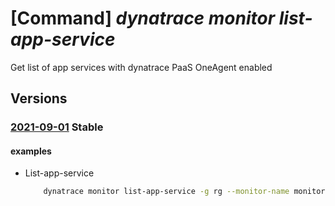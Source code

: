 # [Command] _dynatrace monitor list-app-service_

Get list of app services with dynatrace PaaS OneAgent enabled

## Versions

### [2021-09-01](/Resources/mgmt-plane/L3N1YnNjcmlwdGlvbnMve30vcmVzb3VyY2Vncm91cHMve30vcHJvdmlkZXJzL2R5bmF0cmFjZS5vYnNlcnZhYmlsaXR5L21vbml0b3JzL3t9L2xpc3RhcHBzZXJ2aWNlcw==/2021-09-01.xml) **Stable**

<!-- mgmt-plane /subscriptions/{}/resourcegroups/{}/providers/dynatrace.observability/monitors/{}/listappservices 2021-09-01 -->

#### examples

- List-app-service
    ```bash
        dynatrace monitor list-app-service -g rg --monitor-name monitor
    ```
